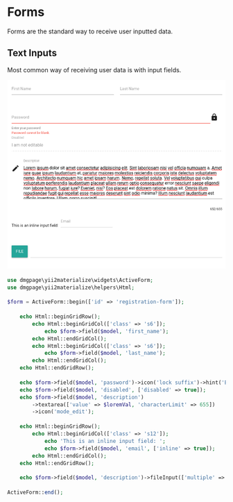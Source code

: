 # Forms

Forms are the standard way to receive user inputted data.

## Text Inputs

Most common way of receiving user data is with input fields.

![Basic](https://github.com/DMGPage/yii2-materialize/blob/master/doc/forms/forms.png)

```php
use dmgpage\yii2materialize\widgets\ActiveForm;
use dmgpage\yii2materialize\helpers\Html;

$form = ActiveForm::begin(['id' => 'registration-form']);

    echo Html::beginGridRow();
        echo Html::beginGridCol(['class' => 's6']);
            echo $form->field($model, 'first_name');
        echo Html::endGridCol();
        echo Html::beginGridCol(['class' => 's6']);
            echo $form->field($model, 'last_name');
        echo Html::endGridCol();
    echo Html::endGridRow();

    echo $form->field($model, 'password')->icon('lock suffix')->hint('Enter your password');
    echo $form->field($model, 'disabled', ['disabled' => true]);
    echo $form->field($model, 'description')
        ->textarea(['value' => $loremVal, 'characterLimit' => 655])
        ->icon('mode_edit');

    echo Html::beginGridRow();
        echo Html::beginGridCol(['class' => 's12']);
            echo 'This is an inline input field: ';
            echo $form->field($model, 'email', ['inline' => true]);
        echo Html::endGridCol();
    echo Html::endGridRow();

    echo $form->field($model, 'description')->fileInput(['multiple' => true]);

ActiveForm::end();
```

